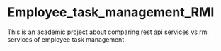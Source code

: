 # Employee_task_management_RMI
This is an academic project about comparing rest api services vs rmi services of employee task management
